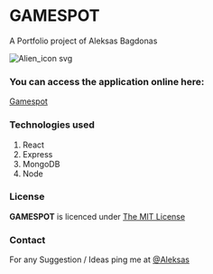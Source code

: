 # GAMESPOT
A Portfolio project of Aleksas Bagdonas

![Alien_icon svg](https://user-images.githubusercontent.com/58878092/215286998-de015253-6652-46f9-b5e5-ee6f60d1c7f3.png)

### You can access the application online here:
[Gamespot](https://game-spot.netlify.app/)

### Technologies used
1. React
2. Express
3. MongoDB
4. Node

### License
**GAMESPOT** is licenced under [The MIT License](https://opensource.org/licenses/MIT)

### Contact

For any Suggestion / Ideas ping me at [@Aleksas](https://www.linkedin.com/in/aleksas-bagdonas-2bb8a71b2/)
